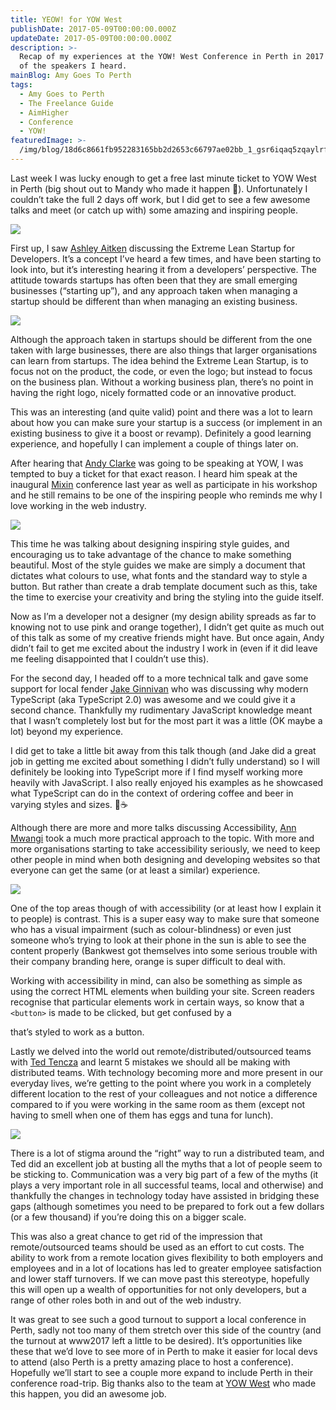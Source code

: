 ```yaml
---
title: YEOW! for YOW West
publishDate: 2017-05-09T00:00:00.000Z
updateDate: 2017-05-09T00:00:00.000Z
description: >-
  Recap of my experiences at the YOW! West Conference in Perth in 2017 and some
  of the speakers I heard.
mainBlog: Amy Goes To Perth
tags:
  - Amy Goes to Perth
  - The Freelance Guide
  - AimHigher
  - Conference
  - YOW!
featuredImage: >-
  /img/blog/18d6c8661fb952283165bb2d2653c66797ae02bb_1_gsr6iqaq5zqaylrf8tgr-q.png
---
```

Last week I was lucky enough to get a free last minute ticket to YOW West in Perth (big shout out to Mandy who made it happen 🤗). Unfortunately I couldn’t take the full 2 days off work, but I did get to see a few awesome talks and meet (or catch up with) some amazing and inspiring people.

![](/img/blog/18d6c8661fb952283165bb2d2653c66797ae02bb_1_gsr6iqaq5zqaylrf8tgr-q.png)

First up, I saw [Ashley Aitken](http://west.yowconference.com.au/speakers/ashley-aitken-2/) discussing the Extreme Lean Startup for Developers. It’s a concept I’ve heard a few times, and have been starting to look into, but it’s interesting hearing it from a developers’ perspective. The attitude towards startups has often been that they are small emerging businesses (“starting up”), and any approach taken when managing a startup should be different than when managing an existing business.

![](/img/blog/b1b5ba1f9987bac3adef286abf3ce101177789ed_1_vm4ejfxwarw-8dsmwsnxcw.jpg)

Although the approach taken in startups should be different from the one taken with large businesses, there are also things that larger organisations can learn from startups. The idea behind the Extreme Lean Startup, is to focus not on the product, the code, or even the logo; but instead to focus on the business plan. Without a working business plan, there’s no point in having the right logo, nicely formatted code or an innovative product.

This was an interesting (and quite valid) point and there was a lot to learn about how you can make sure your startup is a success (or implement in an existing business to give it a boost or revamp). Definitely a good learning experience, and hopefully I can implement a couple of things later on.

After hearing that [Andy Clarke](http://west.yowconference.com.au/speakers/andy-clarke/) was going to be speaking at YOW, I was tempted to buy a ticket for that exact reason. I heard him speak at the inaugural [Mixin](http://mixinconf.com/) conference last year as well as participate in his workshop and he still remains to be one of the inspiring people who reminds me why I love working in the web industry.

![](/img/blog/b8071739c076fa6f9a4395b21dc035ecec67a30d_1_kfdihrklcnto2mebgmyfbq.jpg)

This time he was talking about designing inspiring style guides, and encouraging us to take advantage of the chance to make something beautiful. Most of the style guides we make are simply a document that dictates what colours to use, what fonts and the standard way to style a button. But rather than create a drab template document such as this, take the time to exercise your creativity and bring the styling into the guide itself.

Now as I’m a developer not a designer (my design ability spreads as far to knowing not to use pink and orange together), I didn’t get quite as much out of this talk as some of my creative friends might have. But once again, Andy didn’t fail to get me excited about the industry I work in (even if it did leave me feeling disappointed that I couldn’t use this).

For the second day, I headed off to a more technical talk and gave some support for local fender [Jake Ginnivan](http://west.yowconference.com.au/speakers/jake-ginnivan/) who was discussing why modern TypeScript (aka TypeScript 2.0) was awesome and we could give it a second chance. Thankfully my rudimentary JavaScript knowledge meant that I wasn’t completely lost but for the most part it was a little (OK maybe a lot) beyond my experience.

I did get to take a little bit away from this talk though (and Jake did a great job in getting me excited about something I didn’t fully understand) so I will definitely be looking into TypeScript more if I find myself working more heavily with JavaScript. I also really enjoyed his examples as he showcased what TypeScript can do in the context of ordering coffee and beer in varying styles and sizes. 🍻☕

Although there are more and more talks discussing Accessibility, [Ann Mwangi](http://west.yowconference.com.au/speakers/ann-mwangi/) took a much more practical approach to the topic. With more and more organisations starting to take accessibility seriously, we need to keep other people in mind when both designing and developing websites so that everyone can get the same (or at least a similar) experience.

![](/img/blog/485b3a7628c9bad07dab4e3cfe231321b70b6340_1_3vi4rriz_awllrac4t_0ba.jpg)

One of the top areas though of with accessibility (or at least how I explain it to people) is contrast. This is a super easy way to make sure that someone who has a visual impairment (such as colour-blindness) or even just someone who’s trying to look at their phone in the sun is able to see the content properly (Bankwest got themselves into some serious trouble with their company branding here, orange is super difficult to deal with.

Working with accessibility in mind, can also be something as simple as using the correct HTML elements when building your site. Screen readers recognise that particular elements work in certain ways, so know that a `<button>` is made to be clicked, but get confused by a <div> that’s styled to work as a button.

Lastly we delved into the world out remote/distributed/outsourced teams with [Ted Tencza](http://west.yowconference.com.au/speakers/ted-tencza/) and learnt 5 mistakes we should all be making with distributed teams. With technology becoming more and more present in our everyday lives, we’re getting to the point where you work in a completely different location to the rest of your colleagues and not notice a difference compared to if you were working in the same room as them (except not having to smell when one of them has eggs and tuna for lunch).

![](/img/blog/1a3789c3dc16196a22c740e3f3c1d4fc727581d8_1_dro9em2mraymylnqvqfzfw.jpg)

There is a lot of stigma around the “right” way to run a distributed team, and Ted did an excellent job at busting all the myths that a lot of people seem to be sticking to. Communication was a very big part of a few of the myths (it plays a very important role in all successful teams, local and otherwise) and thankfully the changes in technology today have assisted in bridging these gaps (although sometimes you need to be prepared to fork out a few dollars (or a few thousand) if you’re doing this on a bigger scale.

This was also a great chance to get rid of the impression that remote/outsourced teams should be used as an effort to cut costs. The ability to work from a remote location gives flexibility to both employers and employees and in a lot of locations has led to greater employee satisfaction and lower staff turnovers. If we can move past this stereotype, hopefully this will open up a wealth of opportunities for not only developers, but a range of other roles both in and out of the web industry.

It was great to see such a good turnout to support a local conference in Perth, sadly not too many of them stretch over this side of the country (and the turnout at www2017 left a little to be desired). It’s opportunities like these that we’d love to see more of in Perth to make it easier for local devs to attend (also Perth is a pretty amazing place to host a conference). Hopefully we’ll start to see a couple more expand to include Perth in their conference road-trip. Big thanks also to the team at [YOW West](http://west.yowconference.com.au/) who made this happen, you did an awesome job.
